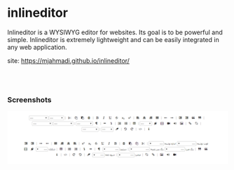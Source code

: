# inlineditor
Inlineditor is a WYSIWYG editor for websites. Its goal is to be powerful and simple. Inlineditor is extremely lightweight and can be easily integrated in any web application.

site: https://mjahmadi.github.io/inlineditor/

<br/>
<br/>

### Screenshots
<p align="center">
  <img src="https://github.com/mjahmadi/inlineditor/blob/master/docs/screenshot.png" />
</p>
